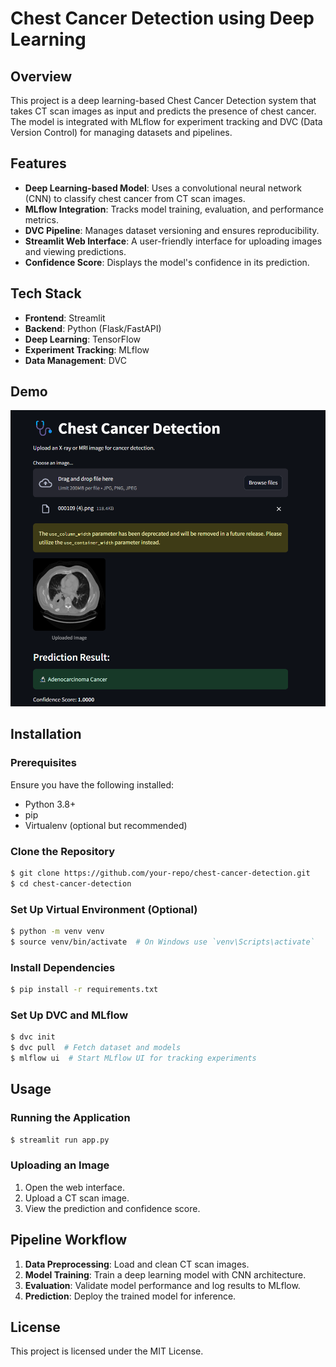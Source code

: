 # Chest Cancer Detection using Deep Learning

## Overview
This project is a deep learning-based Chest Cancer Detection system that takes CT scan images as input and predicts the presence of chest cancer. The model is integrated with MLflow for experiment tracking and DVC (Data Version Control) for managing datasets and pipelines.

## Features
- **Deep Learning-based Model**: Uses a convolutional neural network (CNN) to classify chest cancer from CT scan images.
- **MLflow Integration**: Tracks model training, evaluation, and performance metrics.
- **DVC Pipeline**: Manages dataset versioning and ensures reproducibility.
- **Streamlit Web Interface**: A user-friendly interface for uploading images and viewing predictions.
- **Confidence Score**: Displays the model's confidence in its prediction.

## Tech Stack
- **Frontend**: Streamlit
- **Backend**: Python (Flask/FastAPI)
- **Deep Learning**: TensorFlow
- **Experiment Tracking**: MLflow
- **Data Management**: DVC

## Demo
![App Screenshot](./screenshot.png)

## Installation

### Prerequisites
Ensure you have the following installed:
- Python 3.8+
- pip
- Virtualenv (optional but recommended)

### Clone the Repository
```sh
$ git clone https://github.com/your-repo/chest-cancer-detection.git
$ cd chest-cancer-detection
```

### Set Up Virtual Environment (Optional)
```sh
$ python -m venv venv
$ source venv/bin/activate  # On Windows use `venv\Scripts\activate`
```

### Install Dependencies
```sh
$ pip install -r requirements.txt
```

### Set Up DVC and MLflow
```sh
$ dvc init
$ dvc pull  # Fetch dataset and models
$ mlflow ui  # Start MLflow UI for tracking experiments
```

## Usage
### Running the Application
```sh
$ streamlit run app.py
```

### Uploading an Image
1. Open the web interface.
2. Upload a CT scan image.
3. View the prediction and confidence score.


## Pipeline Workflow
1. **Data Preprocessing**: Load and clean CT scan images.
2. **Model Training**: Train a deep learning model with CNN architecture.
3. **Evaluation**: Validate model performance and log results to MLflow.
4. **Prediction**: Deploy the trained model for inference.



## License
This project is licensed under the MIT License.

